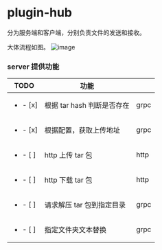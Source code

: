 # plugin-hub

分为服务端和客户端，分别负责文件的发送和接收。

大体流程如图。
![image](https://github.com/yazhouio/plugin-hub/assets/17949154/e1b30011-6bcb-430f-8d08-3c365bb22ec5)


### server 提供功能
| TODO | 功能 | |
| --- | --- | --- |
| <ul><li>- [x] </li></ul> | 根据 tar hash 判断是否存在 | grpc |
| <ul><li>- [x] </li></ul> | 根据配置，获取上传地址 | grpc |
| <ul><li>- [ ] </li></ul> | http 上传 tar 包 | http |
| <ul><li>- [ ] </li></ul> | http 下载 tar 包 | http |
| <ul><li>- [ ] </li></ul> | 请求解压 tar 包到指定目录 | grpc |
| <ul><li>- [ ] </li></ul> | 指定文件夹文本替换 | grpc |
